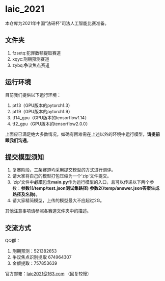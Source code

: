 # laic_2021

本仓库为2021年中国“法研杯”司法人工智能比赛准备。

## 文件夹

1. fzsetq:犯罪数额提取赛道
2. xqyc:刑期预测赛道
3. zybq:争议焦点赛道

## 运行环境
目前我们提供以下运行环境：
1. pt13（GPU版本的pytorch1.3）
2. pt19（GPU版本的pytorch1.9）
3. tf14_gpu（GPU版本的tensorflow1.14）
4. tf2_gpu（GPU版本的tensorflow2.0.0）

上面应已满足绝大多数情况，如确有困难需在上述以外的环境中运行模型，**请提前跟我们沟通**。

## 提交模型须知
1. 复赛阶段，三条赛道均采用提交模型的方式进行测评。
2. 请大家将自己的模型打包压缩为一个'zip'文件提交。
3. 'zip'文件中**必须**包含**main.py**作为运行模型的入口，且可以传递以下两个参数：**参数1(/temp/test.json测试集路径) 参数2(/temp/answer.json答案生成路径及名称)**。
4. 请大家精简模型，上传的模型最大不应超过2G。

其他注意事项请参照各赛道文件夹中的描述。

## 交流方式

QQ群：
1. 刑期预测：521382653
2. 争议焦点识别提取 674964307
3. 金额提取：757853639

官方邮箱：laic2021@163.com （回复较慢）
